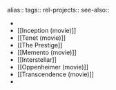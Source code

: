alias::
tags::
rel-projects::
see-also::

-
- [[Inception (movie)]]
- [[Tenet (movie)]]
- [[The Prestige]]
- [[Memento (movie)]]
- [[Interstellar]]
- [[Oppenheimer (movie)]]
- [[Transcendence (movie)]]
-